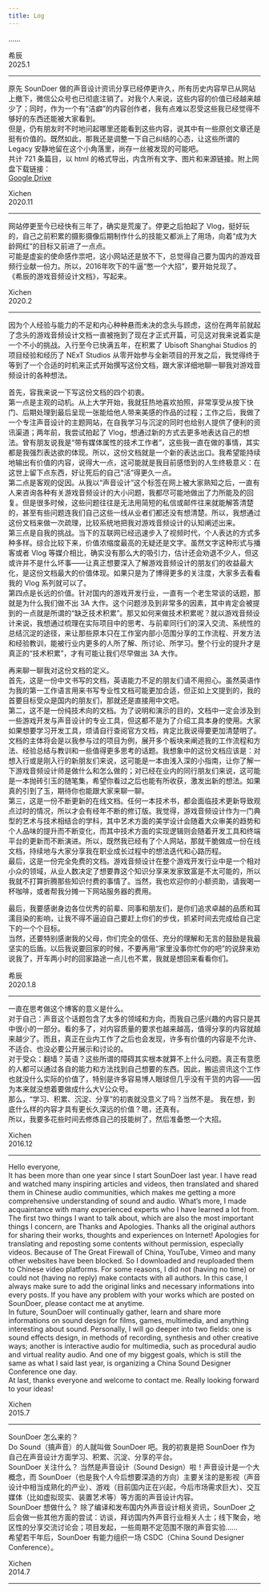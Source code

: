 ```yaml
---
title: Log
---
```


……

希辰  
2025.1

***

原先 SounDoer 做的声音设计资讯分享已经停更许久，所有历史内容早已从网站上撤下，微信公众号也已彻底注销了。对我个人来说，这些内容的价值已经越来越少了；同时，作为一个有“洁癖”的内容创作者，我有点难以忍受这些我已经觉得不够好的东西还能被大家看到。  
但是，仍有朋友时不时地问起哪里还能看到这些内容，说其中有一些原创文章还是挺有价值的。既然如此，那我还是调整一下自己纠结的心态，让这些所谓的 Legacy 安静地留在这个小角落里，尚存一丝被发现的可能吧。  
共计 721 条篇目，以 html 的格式导出，内含所有文字、图片和来源链接。附上网盘下载链接：  
[Google Drive](https://drive.google.com/file/d/1ENbJGQXl7RATLkjtID-wZhOFrWzSD54E/view?usp=sharing)  

Xichen  
2020.11

***

网站停更至今已经快有三年了，确实是荒废了。停更之后拍起了 Vlog，挺好玩的，自己之前积累的摄影摄像后期制作什么的技能又都派上了用场，向着“成为大龄网红”的目标又前进了一点点。  
可能是虚妄的使命感作祟吧，这小网站还是放不下，总觉得自己要为国内的游戏音频行业献一份力。所以，2016年吹下的牛逼“憋一个大招”，要开始兑现了。  
《希辰的游戏音频设计文档》，写起来。

Xichen  
2020.2

***

因为个人经验与能力的不足和内心种种悬而未决的念头与顾虑，这份在两年前就起了念头的游戏音频设计文档一直被拖到了现在才正式开篇，可见这对我来说着实是一个不小的挑战。入行至今已快满五年，在积累了 Ubisoft Shanghai Studios 的项目经验和经历了 NExT Studios 从零开始参与全新项目的开发之后，我觉得终于等到了一个合适的时机来正式开始撰写这份文档，跟大家详细地聊一聊我对游戏音频设计的各种想法。

首先，容我来说一下写这份文档的四个初衷。  
第一点是主观的动机。从上大学开始，我就狂热地喜欢拍照，非常享受从按下快门、后期处理到最后呈现一张能给他人带来美感的作品的过程；工作之后，我做了一个专注声音设计的主题网站，在自我学习与沉淀的同时也给别人提供了便利的资讯渠道；两年前，我尝试拍起了 Vlog，想通过新的方式去更多地表达自己的想法。曾有朋友说我是“带有媒体属性的技术工作者”，这些我一直在做的事情，其实都是我强烈表达欲的体现。所以，这份文档就是一个新的表达出口。我希望能持续地输出有价值的内容，说得大一点，这可能就是我目前感悟到的人生终极意义：在这世上留下点东西，好让死后的自己“活”得更久一点。  
第二点是客观的促因。从我以“声音设计”这个标签在网上被大家熟知之后，一直有人来咨询各种有关游戏音频设计的大小问题，我都尽可能地做出了力所能及的回复。但是很多时候，这些问题往往是无法用简短的私信或邮件往来就能解答清楚的，甚至有些问题连我们自己这些一线从业者们都还没有想清楚。所以，我想通过这份文档来做一次疏理，比较系统地把我对游戏音频设计的认知阐述出来。  
第三点是自我的挑战。当下的互联网已经迅速步入了视频时代，个人表达的方式多种多样。综合比较下来，价值浓缩度最高的无疑还是文字。虽然文字这种形式与播客或者 Vlog 等媒介相比，确实没有那么大的吸引力，估计还会劝退不少人，但这或许并不是什么坏事——让真正想要深入了解游戏音频设计的朋友们的收益最大化，是这份文档最大的价值体现。如果只是为了博得更多的关注度，大家多去看看我的 Vlog 系列就可以了。  
第四点是长远的价值。针对国内的游戏开发行业，一直有一个老生常谈的话题，那就是为什么我们做不出 3A 大作。这个问题涉及到非常多的因素，其中肯定会被提到的一点就是所谓的“缺乏技术积累”。那又如何来做技术积累呢？就以游戏音频设计来说，我想通过梳理在实际项目中的思考、与前辈同行们的深入交流、系统性的总结沉淀的途径，来让那些原本只在工作室内部小范围分享的工作流程、开发方法和经验教训，能被行业内更多的人所了解、所讨论、所学习。整个行业的提升才是真正的“技术积累”，才有可能让我们尽早做出 3A 大作。

再来聊一聊我对这份文档的定义。  
首先，这是一份中文书写的文档，英语能力不足的朋友们请不用担心。虽然英语作为我的第一工作语言用来书写专业性文档可能更加合适，但正如上文提到的，我的首要目标受众是国内的朋友们，那就还是直接用中文吧。  
第二，这不是一份纯技术向的文档。为了说明和演示的目的，文档中一定会涉及到一些游戏开发与声音设计的专业工具，但这都不是为了介绍工具本身的使用。大家如果想要学习开发工具，烦请自行查阅官方文档，肯定比我说得要更加清楚明了。文档的主体将会是以我参与过的项目为例，展开多个板块来阐述我的工作流程和方法、经验总结与教训和一些值得更多思考的话题。我想象中的这份文档应该是：对想入行或是刚入行的新朋友们来说，这可能是一本由浅入深的小指南，让你了解一下游戏音频设计师是做什么和怎么做的；对已经在业内的同行朋友们来说，这可能是一本抛砖引玉的随笔集，希望你看过之后也能有所收获，激发出新的想法。如果真的引到了玉，期待你也能跟大家来聊一聊。  
第三，这是一份不断更新的在线文档。任何一本技术书，都会面临技术更新导致观点过时的情况，所以才会有经年不断的修订版。我觉得，游戏音频设计作为一门典型的艺术与技术相结合的学科，其中艺术方面的美学设计会随着大众审美的趋势和个人品味的提升而不断变化，而其中技术方面的实现逻辑则会随着开发工具和终端平台的更新而不断演进。所以，既然我已经有了个人网站，那就干脆做成一份在线文档，持续地与大家分享我在职业成长过程中的想法迭代和心路历程。  
最后，这是一份完全免费的文档。游戏音频设计在整个游戏开发行业中是一个相对小众的领域，从业人数决定了想要靠这个知识分享来发家致富是不太可能的，所以我就不打算折腾那些知识付费的事情了。当然，我也欢迎你的小额资助，请我喝一杯咖啡，或者帮我分摊一下网站服务器的费用。

最后，我要感谢身边各位优秀的前辈、同事和朋友们，是你们追求卓越的品质和耳濡目染的影响，让我不得不逼迫自己要赶上你们的步伐，抓紧时间去完成给自己定下的一个个目标。  
当然，还要特别感谢我的父母，你们完全的信任、充分的理解和无言的鼓励是我最坚实的后盾。以后我说要回家的时候，不要再用“家里没事你忙你的吧”的说辞来劝说我了，开车两小时的回家路途一点儿也不累，我就是想回来看看你们。

希辰  
2020.1.8

***

一直在思考做这个博客的意义是什么。  
对于自己：声音这个话题包含了太多的领域和方向，而我自己感兴趣的内容只是其中很小的一部分。看的多了，对内容质量的要求也越来越高，值得分享的内容就越来越少了。而且，真正在业内工作了之后也会发现，许多有价值的内容是不允许、不适合、也没必要公开展示和讨论的。  
对于受众：翻墙？英语？这些所谓的障碍其实根本就算不上什么问题。真正有意愿的人都可以通过各自的能力和方法找到自己想要的东西。因此，搬运资讯这个工作也就没什么实际的价值了，特别是许多容易博人眼球但几乎没有干货的内容——因为本来就没想着要做成什么大V公众号。  
那么，“学习、积累、沉淀、分享”的初衷就没意义了吗？当然不是。   我在想，到底什么样的内容才具有更长久深远的价值？嗯，还真有。  
所以，我要多花些时间去修炼自己的技能树了，然后准备憋一个大招。

Xichen  
2016.12

***

Hello everyone,  
It has been more than one year since I start SounDoer last year. I have read and watched many inspiring articles and videos, then translated and shared them in Chinese audio communities, which makes me getting a more comprehensive understanding of sound and audio. What’s more, I made acquaintance with many experienced experts who I have learned a lot from.  
The first two things I want to talk about, which are also the most important things I concern, are Thanks and Apologies. Thanks all the original authors for sharing their works, thoughts and experiences on Internet! Apologies for translating and reposting some contents without permission, especially videos. Because of The Great Firewall of China, YouTube, Vimeo and many other websites have been blocked. So I downloaded and reuploaded them to Chinese video platforms. For some reasons, I did not (having no time) or could not (having no reply) make contacts with all authors. In this case, I always make sure to add the original links and necessary informations into every posts. If you have any problem with your works which are posted on SounDoer, please contact me at anytime.  
In future, SounDoer will continually gather, learn and share more informations on sound design for films, games, multimedia, and anything interesting about sound. Personally, I will go deeper into two fields: one is sound effects design, in methods of recording, synthesis and other creative ways; another is interactive audio for multimedia, such as procedural audio and virtual reality audio. And one of my biggest goals, which is still the same as what I said last year, is organizing a China Sound Designer Conference one day.  
At last, thanks everyone and welcome to contact me. Really looking forward to your ideas!

Xichen  
2015.7

***

SounDoer 怎么来的？  
Do Sound（搞声音）的人就叫做 SounDoer 吧。我的初衷是把 SounDoer 作为自己在声音设计方面学习、积累、沉淀、分享的平台。  
SounDoer 关注什么？ 当然是声音设计（Sound Design）啦！声音设计是一个大概念，而 SounDoer（也是我个人今后想要深造的方向）主要关注的是影视（声音设计中相当成熟化的产业）、游戏（目前国内正在兴起，今后市场需求巨大）、交互媒体（比如虚拟现实、装置艺术等）等方面的声音设计内容。  
SounDoer 想做什么？ 除了编译和发布国内外声音设计相关资讯，SounDoer 之后会做一些其他方面的尝试：访谈，拜访国内外声音行业相关人士；线下聚会，地区性的分享交流讨论会；项目发起，一些周期不定范围不限的声音实验……  
希望若干年后，SounDoer 有能力组织一场 CSDC（China Sound Designer Conference）。

Xichen  
2014.7

***
